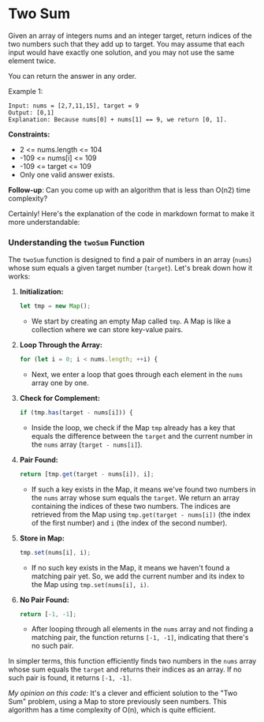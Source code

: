 # **Two Sum**

Given an array of integers nums and an integer target, return indices of the two numbers such that they add up to target.
You may assume that each input would have exactly one solution, and you may not use the same element twice.


You can return the answer in any order.

Example 1:
```
Input: nums = [2,7,11,15], target = 9
Output: [0,1]
Explanation: Because nums[0] + nums[1] == 9, we return [0, 1].
```

**Constraints:**
- 2 <= nums.length <= 104
- -109 <= nums[i] <= 109
- -109 <= target <= 109
- Only one valid answer exists.

**Follow-up**: Can you come up with an algorithm that is less than O(n2) time complexity?



Certainly! Here's the explanation of the code in markdown format to make it more understandable:


### Understanding the `twoSum` Function

The `twoSum` function is designed to find a pair of numbers in an array (`nums`) whose sum equals a given target number (`target`). Let's break down how it works:

1. **Initialization:**
   ```javascript
   let tmp = new Map();
   ```
   - We start by creating an empty Map called `tmp`. A Map is like a collection where we can store key-value pairs.

2. **Loop Through the Array:**
   ```javascript
   for (let i = 0; i < nums.length; ++i) {
   ```
   - Next, we enter a loop that goes through each element in the `nums` array one by one.

3. **Check for Complement:**
   ```javascript
   if (tmp.has(target - nums[i])) {
   ```
   - Inside the loop, we check if the Map `tmp` already has a key that equals the difference between the `target` and the current number in the `nums` array (`target - nums[i]`).

4. **Pair Found:**
   ```javascript
   return [tmp.get(target - nums[i]), i];
   ```
   - If such a key exists in the Map, it means we've found two numbers in the `nums` array whose sum equals the `target`. We return an array containing the indices of these two numbers. The indices are retrieved from the Map using `tmp.get(target - nums[i])` (the index of the first number) and `i` (the index of the second number).

5. **Store in Map:**
   ```javascript
   tmp.set(nums[i], i);
   ```
   - If no such key exists in the Map, it means we haven't found a matching pair yet. So, we add the current number and its index to the Map using `tmp.set(nums[i], i)`.

6. **No Pair Found:**
   ```javascript
   return [-1, -1];
   ```
   - After looping through all elements in the `nums` array and not finding a matching pair, the function returns `[-1, -1]`, indicating that there's no such pair.

In simpler terms, this function efficiently finds two numbers in the `nums` array whose sum equals the `target` and returns their indices as an array. If no such pair is found, it returns `[-1, -1]`.

*My opinion on this code:* It's a clever and efficient solution to the "Two Sum" problem, using a Map to store previously seen numbers. This algorithm has a time complexity of O(n), which is quite efficient. 


